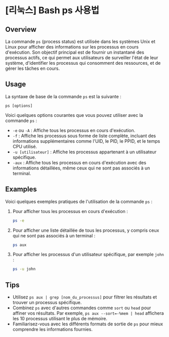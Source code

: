 # [리눅스] Bash ps 사용법

## Overview
La commande `ps` (process status) est utilisée dans les systèmes Unix et Linux pour afficher des informations sur les processus en cours d'exécution. Son objectif principal est de fournir un instantané des processus actifs, ce qui permet aux utilisateurs de surveiller l'état de leur système, d'identifier les processus qui consomment des ressources, et de gérer les tâches en cours.

## Usage
La syntaxe de base de la commande `ps` est la suivante :

```
ps [options]
```

Voici quelques options courantes que vous pouvez utiliser avec la commande `ps` :

- `-e` ou `-A` : Affiche tous les processus en cours d'exécution.
- `-f` : Affiche les processus sous forme de liste complète, incluant des informations supplémentaires comme l'UID, le PID, le PPID, et le temps CPU utilisé.
- `-u [utilisateur]` : Affiche les processus appartenant à un utilisateur spécifique.
- `-aux` : Affiche tous les processus en cours d'exécution avec des informations détaillées, même ceux qui ne sont pas associés à un terminal.

## Examples
Voici quelques exemples pratiques de l'utilisation de la commande `ps` :

1. Pour afficher tous les processus en cours d'exécution :

   ```bash
   ps -e
   ```

2. Pour afficher une liste détaillée de tous les processus, y compris ceux qui ne sont pas associés à un terminal :

   ```bash
   ps aux
   ```

3. Pour afficher les processus d'un utilisateur spécifique, par exemple `john` :

   ```bash
   ps -u john
   ```

## Tips
- Utilisez `ps aux | grep [nom_du_processus]` pour filtrer les résultats et trouver un processus spécifique.
- Combinez `ps` avec d'autres commandes comme `sort` ou `head` pour affiner vos résultats. Par exemple, `ps aux --sort=-%mem | head` affichera les 10 processus utilisant le plus de mémoire.
- Familiarisez-vous avec les différents formats de sortie de `ps` pour mieux comprendre les informations fournies.